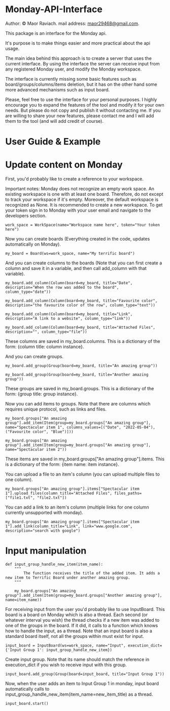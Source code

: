 # Monday-API-Interface
Author: © Maor Raviach.
mail address: maor29468@gmail.com. 

This package is an interface for the Monday api.

It's purpose is to make things easier and more practical about the api usage.

The main idea behind this approach is to create a server that uses the current interface.
By using the interface the server can receive input from any registered Monday user, and modify the Monday workspace.

The interface is currently missing some basic features such as board/groups/columns/items deletion, 
but it has on the other hand some more advanced mechanisms such as input board.

Please, feel free to use the interface for your personal purposes. I highly encourage you to expand the features 
of the tool and modify it for your own needs. But please do not copy and publish it without contacting me.
If you are willing to share your new features, please contact me and I will add them to the tool (and will add 
credit of course).

# User Guide & Example


# Update content on Monday

First, you'd probably like to create a reference to your workspace.

Important notes: Monday does not recognize an empty work space. An existing workspace is one with at least one board.
                 Therefore, do not except to track your workspace if it's empty.
                 Moreover, the default workspace is recognized as None. It is recommended to create a new workspace.
                 To get your token sign in to Monday with your user email and navigate to the developers section.

    work_space = WorkSpace(name="Workspace name here", token="Your token here")

Now you can create boards (Everything created in the code, updates automatically on Monday).

    my_board = Board(ws=work_space, name="My terrific board")

And you can create columns to the boards (Note that you can first create a column and save it in a variable, and then call add_column with that variable).

    my_board.add_column(Column(board=my_board, title="Date", description="When the row was added to the board", column_type="date"))
    
    my_board.add_column(Column(board=my_board, title="Favourite color", description="the favourite color of the row", column_type="text"))
    
    my_board.add_column(Column(board=my_board, title="Link", description="A link to a website", column_type="link"))
    
    my_board.add_column(Column(board=my_board, title="Attached Files", description="", column_type="file"))

These columns are saved in my_board.columns. This is a dictionary of the form: {column title: column instance}.

And you can create groups.

    my_board.add_group(Group(board=my_board, title="An amazing group"))
    
    my_board.add_group(Group(board=my_board, title="Another amazing group"))

These groups are saved in my_board.groups. This is a dictionary of the form: {group title: group instance}.

Now you can add items to groups. Note that there are columns which requires unique protocol, such as links and files.

    my_board.groups["An amazing group"].add_item(Item(group=my_board.groups["An amazing group"], name="Spectacular item 1", columns_values=[("Date", "2022-05-04"), ("Favourite color", "Blue")]))
                                                      
    my_board.groups["An amazing group"].add_item(Item(group=my_board.groups["An amazing group"], name="Spectacular item 2"))

These items are saved in my_board.groups["An amazing group"].items. This is a dictionary of the form: {item name: item instance}.

You can upload a file to an item's column (you can upload multiple files to one column).

    my_board.groups["An amazing group"].items["Spectacular item 1"].upload_files(column_title="Attached Files", files_paths=["file1.txt", "file2.txt"])

You can add a link to an item's column (multiple links for one column currently unsupported with monday).

    my_board.groups["An amazing group"].items["Spectacular item 1"].add_link(column_title="Link", link="www.google.com", description="search with google")


# Input manipulation


    def input_group_handle_new_item(item_name):
        """
            The function receives the title of the added item. It adds a new item to Terrific Board under another amazing group.
        """

        my_board.groups["An amazing group"].add_item(Item(group=my_board.groups["Another amazing group"], name=item_name))


For receiving input from the user you'd probably like to use InputBoard. This board is a board on Monday which is also a thread.
Each second (or whatever interval you wish) the thread checks if a new item was added to one of the groups in the
board. If it did, it calls to a function which knows how to handle the input, as a thread.
Note that an input board is also a standard board itself, not all the groups within must exist for input.

    input_board = InputBoard(ws=work_space, name="Input", execution_dict={'Input Group 1': input_group_handle_new_item})

Create input group. Note that its name should match the reference in execution_dict if you wish to receive input with
this group.
    
    input_board.add_group(Group(board=input_board, title="Input Group 1"))

Now, when the user adds an item to Input Group 1 in monday, input board automatically calls to
input_group_handle_new_item(item_name=new_item_title) as a thread.

    input_board.start()

